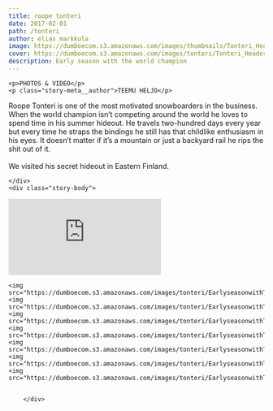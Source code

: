 ```yaml
---
title: roope tonteri
date: 2017-02-01
path: /tonteri
author: elias markkula
image: https://dumboecom.s3.amazonaws.com/images/thumbnails/Tonteri_Header.jpg
cover: https://dumboecom.s3.amazonaws.com/images/tonteri/Tonteri_Header.jpg
description: Early season with the world champion
---
```


<div class="story">
    <div class="story-meta">
    
    <p>PHOTOS & VIDEO</p>
    <p class="story-meta__author">TEEMU HELJO</p>

  <p class="story-meta__author">
         Roope Tonteri is one of the most motivated snowboarders in the business. When the world champion isn’t competing around the world he loves to spend time in his summer hideout. He travels two-hundred days every year but every time he straps the bindings he still has that childlike enthusiasm in his eyes. It doesn’t matter if it’s a mountain or just a backyard rail he rips the shit out of it.<br><br> We visited his secret hideout in Eastern Finland.</p>
      
        
    </div>
    <div class="story-body">
     
     
 <div class="video-wrapper">
            <iframe src="https://player.vimeo.com/video/190908629?color=ffffff&title=0&byline=0&portrait=0" frameborder="0" webkitallowfullscreen mozallowfullscreen allowfullscreen></iframe>
        </div>
    
    <img src="https://dumboecom.s3.amazonaws.com/images/tonteri/EarlyseasonwithTonteri1.jpg">
    <img src="https://dumboecom.s3.amazonaws.com/images/tonteri/EarlyseasonwithTonteri2.jpg">
    <img src="https://dumboecom.s3.amazonaws.com/images/tonteri/EarlyseasonwithTonteri3.jpg">
    <img src="https://dumboecom.s3.amazonaws.com/images/tonteri/EarlyseasonwithTonteri4.jpg">
    <img src="https://dumboecom.s3.amazonaws.com/images/tonteri/EarlyseasonwithTonteri6.jpg">
    <img src="https://dumboecom.s3.amazonaws.com/images/tonteri/EarlyseasonwithTonteri7.jpg">
    <img src="https://dumboecom.s3.amazonaws.com/images/tonteri/EarlyseasonwithTonteri8.jpg">

       
        </div>
</div>